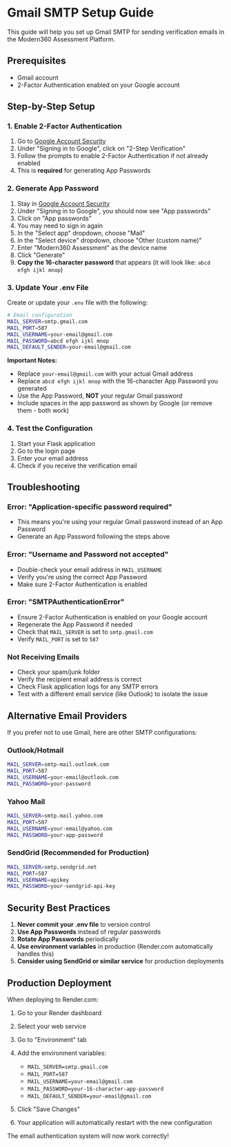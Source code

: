 # Gmail SMTP Setup Guide

This guide will help you set up Gmail SMTP for sending verification emails in the Modern360 Assessment Platform.

## Prerequisites

- Gmail account
- 2-Factor Authentication enabled on your Google account

## Step-by-Step Setup

### 1. Enable 2-Factor Authentication

1. Go to [Google Account Security](https://myaccount.google.com/security)
2. Under "Signing in to Google", click on "2-Step Verification"
3. Follow the prompts to enable 2-Factor Authentication if not already enabled
4. This is **required** for generating App Passwords

### 2. Generate App Password

1. Stay in [Google Account Security](https://myaccount.google.com/security)
2. Under "Signing in to Google", you should now see "App passwords"
3. Click on "App passwords"
4. You may need to sign in again
5. In the "Select app" dropdown, choose "Mail"
6. In the "Select device" dropdown, choose "Other (custom name)"
7. Enter "Modern360 Assessment" as the device name
8. Click "Generate"
9. **Copy the 16-character password** that appears (it will look like: `abcd efgh ijkl mnop`)

### 3. Update Your .env File

Create or update your `.env` file with the following:

```bash
# Email configuration
MAIL_SERVER=smtp.gmail.com
MAIL_PORT=587
MAIL_USERNAME=your-email@gmail.com
MAIL_PASSWORD=abcd efgh ijkl mnop
MAIL_DEFAULT_SENDER=your-email@gmail.com
```

**Important Notes:**
- Replace `your-email@gmail.com` with your actual Gmail address
- Replace `abcd efgh ijkl mnop` with the 16-character App Password you generated
- Use the App Password, **NOT** your regular Gmail password
- Include spaces in the app password as shown by Google (or remove them - both work)

### 4. Test the Configuration

1. Start your Flask application
2. Go to the login page
3. Enter your email address
4. Check if you receive the verification email

## Troubleshooting

### Error: "Application-specific password required"
- This means you're using your regular Gmail password instead of an App Password
- Generate an App Password following the steps above

### Error: "Username and Password not accepted"
- Double-check your email address in `MAIL_USERNAME`
- Verify you're using the correct App Password
- Make sure 2-Factor Authentication is enabled

### Error: "SMTPAuthenticationError"
- Ensure 2-Factor Authentication is enabled on your Google account
- Regenerate the App Password if needed
- Check that `MAIL_SERVER` is set to `smtp.gmail.com`
- Verify `MAIL_PORT` is set to `587`

### Not Receiving Emails
- Check your spam/junk folder
- Verify the recipient email address is correct
- Check Flask application logs for any SMTP errors
- Test with a different email service (like Outlook) to isolate the issue

## Alternative Email Providers

If you prefer not to use Gmail, here are other SMTP configurations:

### Outlook/Hotmail
```bash
MAIL_SERVER=smtp-mail.outlook.com
MAIL_PORT=587
MAIL_USERNAME=your-email@outlook.com
MAIL_PASSWORD=your-password
```

### Yahoo Mail
```bash
MAIL_SERVER=smtp.mail.yahoo.com
MAIL_PORT=587
MAIL_USERNAME=your-email@yahoo.com
MAIL_PASSWORD=your-app-password
```

### SendGrid (Recommended for Production)
```bash
MAIL_SERVER=smtp.sendgrid.net
MAIL_PORT=587
MAIL_USERNAME=apikey
MAIL_PASSWORD=your-sendgrid-api-key
```

## Security Best Practices

1. **Never commit your .env file** to version control
2. **Use App Passwords** instead of regular passwords
3. **Rotate App Passwords** periodically
4. **Use environment variables** in production (Render.com automatically handles this)
5. **Consider using SendGrid or similar service** for production deployments

## Production Deployment

When deploying to Render.com:

1. Go to your Render dashboard
2. Select your web service
3. Go to "Environment" tab
4. Add the environment variables:
   - `MAIL_SERVER=smtp.gmail.com`
   - `MAIL_PORT=587`
   - `MAIL_USERNAME=your-email@gmail.com`
   - `MAIL_PASSWORD=your-16-character-app-password`
   - `MAIL_DEFAULT_SENDER=your-email@gmail.com`

5. Click "Save Changes"
6. Your application will automatically restart with the new configuration

The email authentication system will now work correctly!

